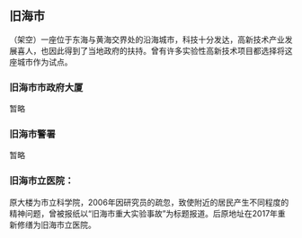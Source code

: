 ## 旧海市

（架空）一座位于东海与黄海交界处的沿海城市，科技十分发达，高新技术产业发展喜人，也因此得到了当地政府的扶持。曾有许多实验性高新技术项目都选择将这座城市作为试点。

### 旧海市市政府大厦

暂略

### 旧海市警署

暂略



### 旧海市立医院：

原大楼为市立科学院，2006年因研究员的疏忽，致使附近的居民产生不同程度的精神问题，曾被报纸以“旧海市重大实验事故”为标题报道。后原地址在2017年重新修缮为旧海市立医院。







